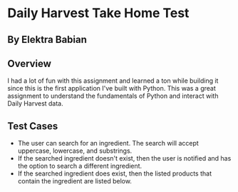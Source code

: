 # Daily Harvest Take Home Test
## By Elektra Babian 

Overview
- 
I had a lot of fun with this assignment and learned a ton while building it since this is the first application I've built with Python. 
This was a great assignment to understand the fundamentals of Python and interact with Daily Harvest data.

Test Cases
-  
- The user can search for an ingredient. The search will accept uppercase, lowercase, and substrings. 
- If the searched ingredient doesn't exist, then the user is notified and has the option to search a different ingredient. 
- If the searched ingredient does exist, then the listed products that contain the ingredient are listed below. 
